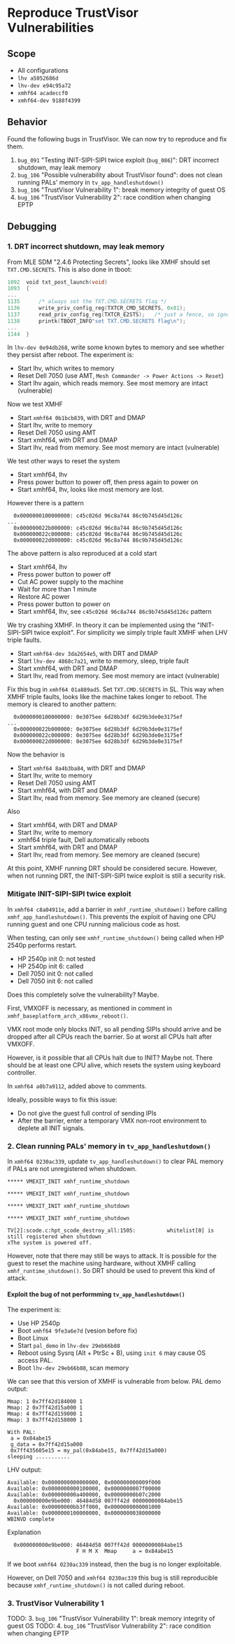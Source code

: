 # Reproduce TrustVisor Vulnerabilities

## Scope
* All configurations
* `lhv a5052686d`
* `lhv-dev e94c95a72`
* `xmhf64 acadeccf0`
* `xmhf64-dev 9188f4399`

## Behavior

Found the following bugs in TrustVisor. We can now try to reproduce and fix
them.

1. `bug_091` "Testing INIT-SIPI-SIPI twice exploit (`bug_086`)": DRT incorrect
   shutdown, may leak memory
2. `bug_106` "Possible vulnerability about TrustVisor found": does not clean
   running PALs' memory in `tv_app_handleshutdown()`
3. `bug_106` "TrustVisor Vulnerability 1": break memory integrity of guest OS
4. `bug_106` "TrustVisor Vulnerability 2": race condition when changing EPTP

## Debugging

### 1. DRT incorrect shutdown, may leak memory

From MLE SDM "2.4.6 Protecting Secrets", looks like XMHF should set
`TXT.CMD.SECRETS`. This is also done in tboot:

```c
1092  void txt_post_launch(void)
1093  {
...
1135      /* always set the TXT.CMD.SECRETS flag */
1136      write_priv_config_reg(TXTCR_CMD_SECRETS, 0x01);
1137      read_priv_config_reg(TXTCR_E2STS);   /* just a fence, so ignore return */
1138      printk(TBOOT_INFO"set TXT.CMD.SECRETS flag\n");
...
1144  }
```

In `lhv-dev 0e94db268`, write some known bytes to memory and see whether they
persist after reboot. The experiment is:
* Start lhv, which writes to memory
* Reset Dell 7050 (use AMT, `Mesh Commander -> Power Actions -> Reset`)
* Start lhv again, which reads memory. See most memory are intact (vulnerable)

Now we test XMHF
* Start `xmhf64 0b1bcb839`, with DRT and DMAP
* Start lhv, write to memory
* Reset Dell 7050 using AMT
* Start xmhf64, with DRT and DMAP
* Start lhv, read from memory. See most memory are intact (vulnerable)

We test other ways to reset the system
* Start xmhf64, lhv
* Press power button to power off, then press again to power on
* Start xmhf64, lhv, looks like most memory are lost.

However there is a pattern
```
  0x0000000100000000: c45c026d 96c8a744 86c9b745d45d126c
...
  0x000000022b000000: c45c026d 96c8a744 86c9b745d45d126c
  0x000000022c000000: c45c026d 96c8a744 86c9b745d45d126c
  0x000000022d000000: c45c026d 96c8a744 86c9b745d45d126c
```

The above pattern is also reproduced at a cold start
* Start xmhf64, lhv
* Press power button to power off
* Cut AC power supply to the machine
* Wait for more than 1 minute
* Restore AC power
* Press power button to power on
* Start xmhf64, lhv, see `c45c026d 96c8a744 86c9b745d45d126c` pattern

We try crashing XMHF. In theory it can be implemented using the "INIT-SIPI-SIPI
twice exploit". For simplicity we simply triple fault XMHF when LHV triple
faults.
* Start `xmhf64-dev 3da2654e5`, with DRT and DMAP
* Start `lhv-dev 4868c7a21`, write to memory, sleep, triple fault
* Start xmhf64, with DRT and DMAP
* Start lhv, read from memory. See most memory are intact (vulnerable)

Fix this bug in `xmhf64 01a889ad5`. Set `TXT.CMD.SECRETS` in SL. This way when
XMHF triple faults, looks like the machine takes longer to reboot. The memory
is cleared to another pattern:

```
  0x0000000100000000: 0e3075ee 6d28b3df 6d29b3de0e3175ef
...
  0x000000022b000000: 0e3075ee 6d28b3df 6d29b3de0e3175ef
  0x000000022c000000: 0e3075ee 6d28b3df 6d29b3de0e3175ef
  0x000000022d000000: 0e3075ee 6d28b3df 6d29b3de0e3175ef
```

Now the behavior is
* Start `xmhf64 8a4b3ba84`, with DRT and DMAP
* Start lhv, write to memory
* Reset Dell 7050 using AMT
* Start xmhf64, with DRT and DMAP
* Start lhv, read from memory. See memory are cleaned (secure)

Also
* Start xmhf64, with DRT and DMAP
* Start lhv, write to memory
* xmhf64 triple fault, Dell automatically reboots
* Start xmhf64, with DRT and DMAP
* Start lhv, read from memory. See memory are cleaned (secure)

At this point, XMHF running DRT should be considered secure. However, when not
running DRT, the INIT-SIPI-SIPI twice exploit is still a security risk.

### Mitigate INIT-SIPI-SIPI twice exploit

In `xmhf64 c8a04911e`, add a barrier in `xmhf_runtime_shutdown()` before
calling `xmhf_app_handleshutdown()`. This prevents the exploit of having one
CPU running guest and one CPU running malicious code as host.

When testing, can only see `xmhf_runtime_shutdown()` being called when HP 2540p
performs restart.
* HP 2540p init 0: not tested
* HP 2540p init 6: called
* Dell 7050 init 0: not called
* Dell 7050 init 6: not called

Does this completely solve the vulnerability? Maybe.

First, VMXOFF is necessary, as mentioned in comment in
`xmhf_baseplatform_arch_x86vmx_reboot()`.

VMX root mode only blocks INIT, so all pending SIPIs should arrive and be
dropped after all CPUs reach the barrier. So at worst all CPUs halt after
VMXOFF.

However, is it possible that all CPUs halt due to INIT? Maybe not. There should
be at least one CPU alive, which resets the system using keyboard controller.

In `xmhf64 a0b7a9112`, added above to comments.

Ideally, possible ways to fix this issue:
* Do not give the guest full control of sending IPIs
* After the barrier, enter a temporary VMX non-root environment to deplete all
  INIT signals.

### 2. Clean running PALs' memory in `tv_app_handleshutdown()`

In `xmhf64 0230ac339`, update `tv_app_handleshutdown()` to clear PAL memory if
PALs are not unregistered when shutdown.

```
***** VMEXIT_INIT xmhf_runtime_shutdown

***** VMEXIT_INIT xmhf_runtime_shutdown

***** VMEXIT_INIT xmhf_runtime_shutdown

***** VMEXIT_INIT xmhf_runtime_shutdown

TV[2]:scode.c:hpt_scode_destroy_all:1505:          whitelist[0] is still registered when shutdown
xThe system is powered off.
```

However, note that there may still be ways to attack. It is possible for the
guest to reset the machine using hardware, without XMHF calling
`xmhf_runtime_shutdown()`. So DRT should be used to prevent this kind of
attack.

#### Exploit the bug of not performming `tv_app_handleshutdown()`

The experiment is:
* Use HP 2540p
* Boot `xmhf64 9fe3a6e7d` (vesion before fix)
* Boot Linux
* Start `pal_demo` in `lhv-dev 29eb66b88`
* Reboot using Sysrq (Alt + PtrSc + B), using `init 6` may cause OS access PAL.
* Boot `lhv-dev 29eb66b88`, scan memory

We can see that this version of XMHF is vulnerable from below. PAL demo output:
```
Mmap: 1 0x7ff42d184000 1
Mmap: 2 0x7ff42d15a000 1
Mmap: 4 0x7ff42d159000 1
Mmap: 3 0x7ff42d158000 1

With PAL:
 a = 0x84abe15
 g_data = 0x7ff42d15a000
 0x7ff435605e15 = my_pal(0x84abe15, 0x7ff42d15a000)
sleeping ...........
```

LHV output:
```
Available: 0x0000000000000000, 0x000000000009f000
Available: 0x0000000000100000, 0x0000000007f00000
Available: 0x000000000a400000, 0x00000000b07c2000
  0x000000000e9be000: 46484d58 007ff42d 00000000084abe15
Available: 0x00000000bb3ff000, 0x0000000000001000
Available: 0x0000000100000000, 0x0000000038000000
WBINVD complete
```

Explanation
```
  0x000000000e9be000: 46484d58 007ff42d 00000000084abe15
                      F H M X  Mmap     a = 0x84abe15
```

If we boot `xmhf64 0230ac339` instead, then the bug is no longer exploitable.

However, on Dell 7050 and `xmhf64 0230ac339` this bug is still reproducible
because `xmhf_runtime_shutdown()` is not called during reboot.

### 3. TrustVisor Vulnerability 1

TODO: 3. `bug_106` "TrustVisor Vulnerability 1": break memory integrity of guest OS
TODO: 4. `bug_106` "TrustVisor Vulnerability 2": race condition when changing EPTP

